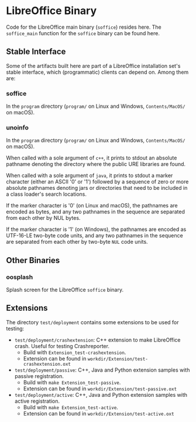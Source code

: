 # LibreOffice Binary

Code for the LibreOffice main binary (`soffice`) resides here. The `soffice_main`
function for the `soffice` binary can be found here.


## Stable Interface

Some of the artifacts built here are part of a LibreOffice installation set's
stable interface, which (programmatic) clients can depend on.  Among them are:

### soffice

In the `program` directory (`program/` on Linux and Windows, `Contents/MacOS/`
on macOS).

### unoinfo

In the `program` directory (`program/` on Linux and Windows, `Contents/MacOS/`
on macOS).

When called with a sole argument of `c++`, it prints to stdout an absolute
pathname denoting the directory where the public URE libraries are found.

When called with a sole argument of `java`, it prints to stdout a marker
character (either an ASCII '0' or '1') followed by a sequence of zero or more
absolute pathnames denoting jars or directories that need to be included in a
class loader's search locations.

If the marker character is '0' (on Linux and macOS), the pathnames are
encoded as bytes, and any two pathnames in the sequence are separated from each
other by NUL bytes.

If the marker character is '1' (on Windows), the pathnames are encoded as
UTF-16-LE two-byte code units, and any two pathnames in the sequence are
separated from each other by two-byte `NUL` code units.

## Other Binaries

### oosplash
Splash screen for the LibreOffice `soffice` binary.


## Extensions

The directory `test/deployment` contains some extensions to be used for testing:

* `test/deployment/crashextension`: C++ extension to make LibreOffice crash. Useful for testing Crashreporter.
  * Build with `Extension_test-crashextension`.
  * Extension can be found in `workdir/Extension/test-crashextension.oxt`
* `test/deployment/passive`: C++, Java and Python extension samples with passive registration.
  * Build with `make Extension_test-passive`.
  * Extension can be found in `workdir/Extension/test-passive.oxt`
* `test/deployment/active`: C++, Java and Python extension samples with active registration.
  * Build with `make Extension_test-active`.
  * Extension can be found in `workdir/Extension/test-active.oxt`
